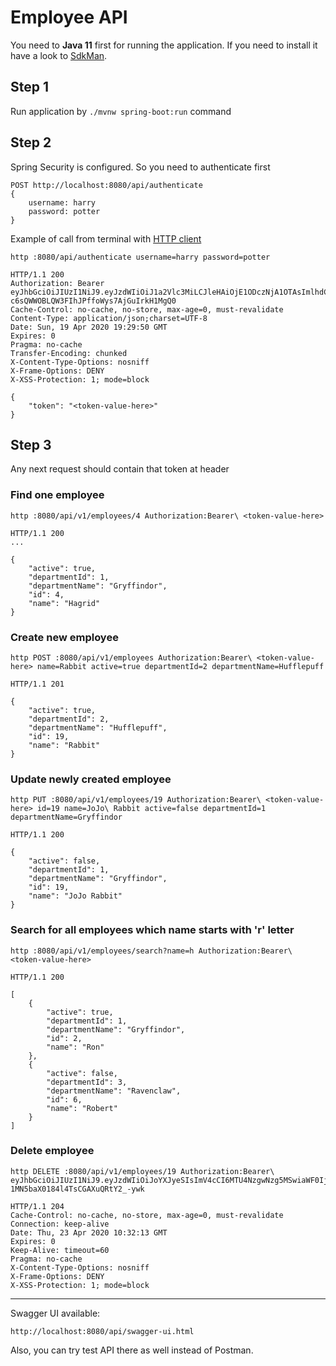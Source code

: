 # Employee API

You need to **Java 11** first for running the application.
If you need to install it have a look to [SdkMan](https://sdkman.io).

## Step 1

Run application by `./mvnw spring-boot:run` command

## Step 2

Spring Security is configured. So you need to authenticate first

    POST http://localhost:8080/api/authenticate 
    {
        username: harry
        password: potter
    }
    
Example of call from terminal with [HTTP client](https://httpie.org/) 

    http :8080/api/authenticate username=harry password=potter
    
    HTTP/1.1 200 
    Authorization: Bearer eyJhbGciOiJIUzI1NiJ9.eyJzdWIiOiJ1a2Vlc3MiLCJleHAiOjE1ODczNjA1OTAsImlhdCI6MTU4NzMyNDU5MH0.Epf0M-c6sQWWOBLQW3FIhJPffoWys7AjGuIrkH1MgQ0
    Cache-Control: no-cache, no-store, max-age=0, must-revalidate
    Content-Type: application/json;charset=UTF-8
    Date: Sun, 19 Apr 2020 19:29:50 GMT
    Expires: 0
    Pragma: no-cache
    Transfer-Encoding: chunked
    X-Content-Type-Options: nosniff
    X-Frame-Options: DENY
    X-XSS-Protection: 1; mode=block
    
    {
        "token": "<token-value-here>"
    }
    

## Step 3

Any next request should contain that token at header
 
### Find one employee
    
    http :8080/api/v1/employees/4 Authorization:Bearer\ <token-value-here>
    
    HTTP/1.1 200 
    ...
    
    {
        "active": true, 
        "departmentId": 1, 
        "departmentName": "Gryffindor", 
        "id": 4, 
        "name": "Hagrid"
    }
    
### Create new employee

    http POST :8080/api/v1/employees Authorization:Bearer\ <token-value-here> name=Rabbit active=true departmentId=2 departmentName=Hufflepuff
    
    HTTP/1.1 201 
    
    {
        "active": true, 
        "departmentId": 2, 
        "departmentName": "Hufflepuff", 
        "id": 19, 
        "name": "Rabbit"
    }
    
### Update newly created employee

    http PUT :8080/api/v1/employees/19 Authorization:Bearer\ <token-value-here> id=19 name=JoJo\ Rabbit active=false departmentId=1 departmentName=Gryffindor
    
    HTTP/1.1 200 
    
    {
        "active": false, 
        "departmentId": 1, 
        "departmentName": "Gryffindor", 
        "id": 19, 
        "name": "JoJo Rabbit"
    }
    
### Search for all employees which name starts with 'r' letter

    http :8080/api/v1/employees/search?name=h Authorization:Bearer\ <token-value-here>
    
    HTTP/1.1 200 
    
    [
        {
            "active": true, 
            "departmentId": 1, 
            "departmentName": "Gryffindor", 
            "id": 2, 
            "name": "Ron"
        }, 
        {
            "active": false, 
            "departmentId": 3, 
            "departmentName": "Ravenclaw", 
            "id": 6, 
            "name": "Robert"
        }
    ]

### Delete employee

    http DELETE :8080/api/v1/employees/19 Authorization:Bearer\ eyJhbGciOiJIUzI1NiJ9.eyJzdWIiOiJoYXJyeSIsImV4cCI6MTU4NzgwNzg5MSwiaWF0IjoxNTg3NjM1MDkxfQ.BF6VIBJuiOtQ-1MN5baX0184l4TsCGAXuQRtY2_-ywk
    
    HTTP/1.1 204 
    Cache-Control: no-cache, no-store, max-age=0, must-revalidate
    Connection: keep-alive
    Date: Thu, 23 Apr 2020 10:32:13 GMT
    Expires: 0
    Keep-Alive: timeout=60
    Pragma: no-cache
    X-Content-Type-Options: nosniff
    X-Frame-Options: DENY
    X-XSS-Protection: 1; mode=block

    
---

Swagger UI available:

    http://localhost:8080/api/swagger-ui.html  
    
Also, you can try test API there as well instead of Postman.    

